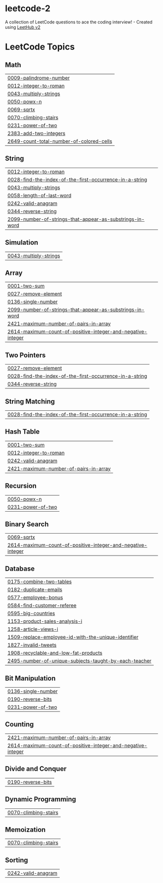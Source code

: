 # leetcode-2
A collection of LeetCode questions to ace the coding interview! - Created using [LeetHub v2](https://github.com/arunbhardwaj/LeetHub-2.0)

<!---LeetCode Topics Start-->
# LeetCode Topics
## Math
|  |
| ------- |
| [0009-palindrome-number](https://github.com/RIDILAK/leetcode-2/tree/master/0009-palindrome-number) |
| [0012-integer-to-roman](https://github.com/RIDILAK/leetcode-2/tree/master/0012-integer-to-roman) |
| [0043-multiply-strings](https://github.com/RIDILAK/leetcode-2/tree/master/0043-multiply-strings) |
| [0050-powx-n](https://github.com/RIDILAK/leetcode-2/tree/master/0050-powx-n) |
| [0069-sqrtx](https://github.com/RIDILAK/leetcode-2/tree/master/0069-sqrtx) |
| [0070-climbing-stairs](https://github.com/RIDILAK/leetcode-2/tree/master/0070-climbing-stairs) |
| [0231-power-of-two](https://github.com/RIDILAK/leetcode-2/tree/master/0231-power-of-two) |
| [2383-add-two-integers](https://github.com/RIDILAK/leetcode-2/tree/master/2383-add-two-integers) |
| [2649-count-total-number-of-colored-cells](https://github.com/RIDILAK/leetcode-2/tree/master/2649-count-total-number-of-colored-cells) |
## String
|  |
| ------- |
| [0012-integer-to-roman](https://github.com/RIDILAK/leetcode-2/tree/master/0012-integer-to-roman) |
| [0028-find-the-index-of-the-first-occurrence-in-a-string](https://github.com/RIDILAK/leetcode-2/tree/master/0028-find-the-index-of-the-first-occurrence-in-a-string) |
| [0043-multiply-strings](https://github.com/RIDILAK/leetcode-2/tree/master/0043-multiply-strings) |
| [0058-length-of-last-word](https://github.com/RIDILAK/leetcode-2/tree/master/0058-length-of-last-word) |
| [0242-valid-anagram](https://github.com/RIDILAK/leetcode-2/tree/master/0242-valid-anagram) |
| [0344-reverse-string](https://github.com/RIDILAK/leetcode-2/tree/master/0344-reverse-string) |
| [2099-number-of-strings-that-appear-as-substrings-in-word](https://github.com/RIDILAK/leetcode-2/tree/master/2099-number-of-strings-that-appear-as-substrings-in-word) |
## Simulation
|  |
| ------- |
| [0043-multiply-strings](https://github.com/RIDILAK/leetcode-2/tree/master/0043-multiply-strings) |
## Array
|  |
| ------- |
| [0001-two-sum](https://github.com/RIDILAK/leetcode-2/tree/master/0001-two-sum) |
| [0027-remove-element](https://github.com/RIDILAK/leetcode-2/tree/master/0027-remove-element) |
| [0136-single-number](https://github.com/RIDILAK/leetcode-2/tree/master/0136-single-number) |
| [2099-number-of-strings-that-appear-as-substrings-in-word](https://github.com/RIDILAK/leetcode-2/tree/master/2099-number-of-strings-that-appear-as-substrings-in-word) |
| [2421-maximum-number-of-pairs-in-array](https://github.com/RIDILAK/leetcode-2/tree/master/2421-maximum-number-of-pairs-in-array) |
| [2614-maximum-count-of-positive-integer-and-negative-integer](https://github.com/RIDILAK/leetcode-2/tree/master/2614-maximum-count-of-positive-integer-and-negative-integer) |
## Two Pointers
|  |
| ------- |
| [0027-remove-element](https://github.com/RIDILAK/leetcode-2/tree/master/0027-remove-element) |
| [0028-find-the-index-of-the-first-occurrence-in-a-string](https://github.com/RIDILAK/leetcode-2/tree/master/0028-find-the-index-of-the-first-occurrence-in-a-string) |
| [0344-reverse-string](https://github.com/RIDILAK/leetcode-2/tree/master/0344-reverse-string) |
## String Matching
|  |
| ------- |
| [0028-find-the-index-of-the-first-occurrence-in-a-string](https://github.com/RIDILAK/leetcode-2/tree/master/0028-find-the-index-of-the-first-occurrence-in-a-string) |
## Hash Table
|  |
| ------- |
| [0001-two-sum](https://github.com/RIDILAK/leetcode-2/tree/master/0001-two-sum) |
| [0012-integer-to-roman](https://github.com/RIDILAK/leetcode-2/tree/master/0012-integer-to-roman) |
| [0242-valid-anagram](https://github.com/RIDILAK/leetcode-2/tree/master/0242-valid-anagram) |
| [2421-maximum-number-of-pairs-in-array](https://github.com/RIDILAK/leetcode-2/tree/master/2421-maximum-number-of-pairs-in-array) |
## Recursion
|  |
| ------- |
| [0050-powx-n](https://github.com/RIDILAK/leetcode-2/tree/master/0050-powx-n) |
| [0231-power-of-two](https://github.com/RIDILAK/leetcode-2/tree/master/0231-power-of-two) |
## Binary Search
|  |
| ------- |
| [0069-sqrtx](https://github.com/RIDILAK/leetcode-2/tree/master/0069-sqrtx) |
| [2614-maximum-count-of-positive-integer-and-negative-integer](https://github.com/RIDILAK/leetcode-2/tree/master/2614-maximum-count-of-positive-integer-and-negative-integer) |
## Database
|  |
| ------- |
| [0175-combine-two-tables](https://github.com/RIDILAK/leetcode-2/tree/master/0175-combine-two-tables) |
| [0182-duplicate-emails](https://github.com/RIDILAK/leetcode-2/tree/master/0182-duplicate-emails) |
| [0577-employee-bonus](https://github.com/RIDILAK/leetcode-2/tree/master/0577-employee-bonus) |
| [0584-find-customer-referee](https://github.com/RIDILAK/leetcode-2/tree/master/0584-find-customer-referee) |
| [0595-big-countries](https://github.com/RIDILAK/leetcode-2/tree/master/0595-big-countries) |
| [1153-product-sales-analysis-i](https://github.com/RIDILAK/leetcode-2/tree/master/1153-product-sales-analysis-i) |
| [1258-article-views-i](https://github.com/RIDILAK/leetcode-2/tree/master/1258-article-views-i) |
| [1509-replace-employee-id-with-the-unique-identifier](https://github.com/RIDILAK/leetcode-2/tree/master/1509-replace-employee-id-with-the-unique-identifier) |
| [1827-invalid-tweets](https://github.com/RIDILAK/leetcode-2/tree/master/1827-invalid-tweets) |
| [1908-recyclable-and-low-fat-products](https://github.com/RIDILAK/leetcode-2/tree/master/1908-recyclable-and-low-fat-products) |
| [2495-number-of-unique-subjects-taught-by-each-teacher](https://github.com/RIDILAK/leetcode-2/tree/master/2495-number-of-unique-subjects-taught-by-each-teacher) |
## Bit Manipulation
|  |
| ------- |
| [0136-single-number](https://github.com/RIDILAK/leetcode-2/tree/master/0136-single-number) |
| [0190-reverse-bits](https://github.com/RIDILAK/leetcode-2/tree/master/0190-reverse-bits) |
| [0231-power-of-two](https://github.com/RIDILAK/leetcode-2/tree/master/0231-power-of-two) |
## Counting
|  |
| ------- |
| [2421-maximum-number-of-pairs-in-array](https://github.com/RIDILAK/leetcode-2/tree/master/2421-maximum-number-of-pairs-in-array) |
| [2614-maximum-count-of-positive-integer-and-negative-integer](https://github.com/RIDILAK/leetcode-2/tree/master/2614-maximum-count-of-positive-integer-and-negative-integer) |
## Divide and Conquer
|  |
| ------- |
| [0190-reverse-bits](https://github.com/RIDILAK/leetcode-2/tree/master/0190-reverse-bits) |
## Dynamic Programming
|  |
| ------- |
| [0070-climbing-stairs](https://github.com/RIDILAK/leetcode-2/tree/master/0070-climbing-stairs) |
## Memoization
|  |
| ------- |
| [0070-climbing-stairs](https://github.com/RIDILAK/leetcode-2/tree/master/0070-climbing-stairs) |
## Sorting
|  |
| ------- |
| [0242-valid-anagram](https://github.com/RIDILAK/leetcode-2/tree/master/0242-valid-anagram) |
<!---LeetCode Topics End-->